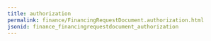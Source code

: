 ```yaml
---
title: authorization
permalink: finance/FinancingRequestDocument.authorization.html
jsonid: finance_financingrequestdocument_authorization
---
```

